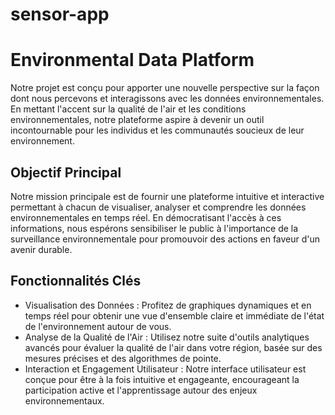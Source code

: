 # sensor-app

Environmental Data Platform
============================

Notre projet est conçu pour apporter une nouvelle perspective sur la façon dont nous percevons et interagissons avec les données environnementales. En mettant l'accent sur la qualité de l'air et les conditions environnementales, notre plateforme aspire à devenir un outil incontournable pour les individus et les communautés soucieux de leur environnement.

Objectif Principal
------------------
Notre mission principale est de fournir une plateforme intuitive et interactive permettant à chacun de visualiser, analyser et comprendre les données environnementales en temps réel. En démocratisant l'accès à ces informations, nous espérons sensibiliser le public à l'importance de la surveillance environnementale pour promouvoir des actions en faveur d'un avenir durable.

Fonctionnalités Clés
--------------------
- Visualisation des Données : Profitez de graphiques dynamiques et en temps réel pour obtenir une vue d'ensemble claire et immédiate de l'état de l'environnement autour de vous.
- Analyse de la Qualité de l'Air : Utilisez notre suite d'outils analytiques avancés pour évaluer la qualité de l'air dans votre région, basée sur des mesures précises et des algorithmes de pointe.
- Interaction et Engagement Utilisateur : Notre interface utilisateur est conçue pour être à la fois intuitive et engageante, encourageant la participation active et l'apprentissage autour des enjeux environnementaux.

Technologies Utilisées
----------------------
Voici les principales bibliothèques Python utilisées pour ce projet :

- openai==0.28.1 : Pour l'intégration d'un chatbot intelligent.
- pandas==1.5.3 : Pour la manipulation et l'analyse de fichiers CSV.
- plotly==5.9.0 : Pour la création de graphiques interactifs et dynamiques.
- pyserial==3.5 : Pour la communication série avec des capteurs et dispositifs.
- snowflake-connector-python==3.2.0 : Pour se connecter et interagir avec la base de données Snowflake.
- streamlit==1.23.1 : Pour créer l'interface frontend et déployer l'application.
- scikit-learn==0.24.2 : Pour l'entraînement et l'évaluation des modèles de machine learning.

Matériel Utilisé
----------------
Le projet est conçu pour fonctionner normalement avec une **Raspberry Pi**, qui permet de connecter les capteurs directement à travers ses ports GPIO. Toutefois, il est également possible d'utiliser les capteurs directement avec un ordinateur en les branchant via un port USB.

Pourquoi Notre Projet?
----------------------
Face à l'urgence climatique et environnementale, il est primordial de prendre des mesures conscientes et informées pour protéger notre planète. En fournissant un accès facile à des données environnementales cruciales et en facilitant leur compréhension, nous espérons inspirer des actions positives pour un avenir plus propre et plus vert.

Lancement du Projet
-------------------
Pour exécuter ce projet localement, suivez ces étapes :

1. Installez les dépendances :
   pip install -r requirements.txt
   
3. Lancez le fichier du capteur :
   python Sensor.py
   
3. Lancez l'application avec Streamlit :
   streamlit run acceuil.py

Rejoignez-nous dans cette mission et explorons ensemble les moyens d'améliorer notre environnement, un byte à la fois. Votre participation est essentielle pour faire la différence. Ensemble, contribuons à un monde meilleur!
